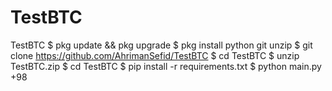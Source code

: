 # TestBTC
TestBTC
$ pkg update && pkg upgrade
$ pkg install python git unzip
$ git clone https://github.com/AhrimanSefid/TestBTC
$ cd TestBTC
$ unzip TestBTC.zip
$ cd TestBTC
$ pip install -r requirements.txt
$ python main.py +98